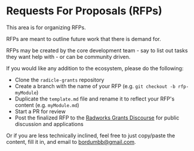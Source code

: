 # Requests For Proposals (RFPs)

This area is for organizing RFPs.

RFPs are meant to outline future work that there is demand for.

RFPs may be created by the core development team - say to list out tasks they want help with - or can be community driven.

If you would like any addition to the ecosystem, please do the following:

- Clone the `radicle-grants` repository
- Create a branch with the name of your RFP (e.g. `git checkout -b rfp-myModule`)
- Duplicate the `template.md` file and rename it to reflect your RFP's content (e.g. `myModule.md`)
- Start a PR for review
- Post the finalized RFP to the [Radworks Grants Discourse](https://community.radworks.org/c/grants/24) for public discussion and applications

Or if you are less technically inclined, feel free to just copy/paste the content, fill it in, and email to <bordumbb@gmail.com>.
